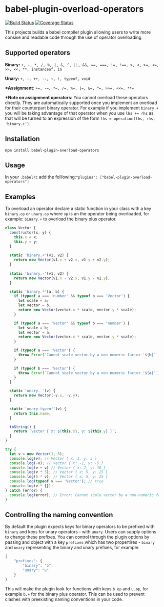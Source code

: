 # babel-plugin-overload-operators

[![Build Status](https://travis-ci.org/dboikliev/babel-plugin-overload-operators.svg?branch=master)](https://travis-ci.org/dboikliev/babel-plugin-overload-operators)
[![Coverage Status](https://coveralls.io/repos/github/dboikliev/babel-plugin-overload-operators/badge.svg?branch=master)](https://coveralls.io/github/dboikliev/babel-plugin-overload-operators?branch=master)

This projects builds a babel compiler plugin allowing users to write more consise and readable code through the use of operator overloading.

## Supported operators

**Binary:**
`+, -, *, /, %, |, &, ^, ||, &&, ==, ===, !=, !==, >, <, >=, <=, >>, <<, **, instanceof, in`

**Unary:**
`+, -, ++, --, ~, !, typeof, void`

**&ast;Assignment:**
`+=, -=, *=, /=, %=, |=, &=, ^=, >>=, <<=, **=`

**&ast;Note on assignment operators**:
You cannot overload these operators directly. They are automatically supported once you implement an overload for their counterpart binary operator. For example if you implement `binary.+` you will be taking advantage of that operator when you use `lhs += rhs` as that will be turned to an expression of the form `lhs = operation(lhs, rhs, 'binary.+')`.

## Installation

`npm install babel-plugin-overload-operators`

## Usage

In your `.babelrc` add the folllowing:`"plugins": ["babel-plugin-overload-operators"]`

## Examples

To overload an operator declare a static function in your class with a key `binary.op` or `unary.op` where `op` is an the operator
being overloaded, for example: `binary.+` to overload the binary plus operator.

```javascript
class Vector {
  constructor(x, y) {
    this.x = x;
    this.y = y;
  }
  
  static 'binary.+'(v1, v2) {
    return new Vector(v1.x + v2.x, v1.y + v2.y);
  }
  
  static 'binary.-'(v1, v2) {
    return new Vector(v1.x - v2.x, v1.y - v2.y);
  }

  static 'binary.*'(a, b) {
    if (typeof a === 'number' && typeof b === 'Vector') {
      let scale = a;
      let vector = b;
      return new Vector(vector.x * scale, vector.y * scale);
    }

    if (typeof a === 'Vector' && typeof b === 'number') {
      let scale = b;
      let vector = a;
      return new Vector(vector.x * scale, vector.y * scale);
    }

    if (typeof a === 'Vector') {
      throw Error(`Cannot scale vector by a non-numeric factor '${b}'`);
    }

    if (typeof b === 'Vector') {
      throw Error(`Cannot scale vector by a non-numeric factor '${a}'`);
    }
  }

  static 'unary.-'(v) {
    return new Vector(-v.x, -v.y);
  }

  static 'unary.typeof'(v) {
    return this.name;
  }

  toString() {
    return `Vector { x: ${this.x}, y: ${this.y} }`;
  }
}

try {
  let v = new Vector(1, 5);
  console.log(v); // Vector { x: 1, y: 5 }
  console.log(-v); // Vector { x: -1, y: -5 }
  console.log(v + v) // Vector { x: 2, y: 10 }
  console.log(v * 5); // Vector { x: 5, y: 25 }
  console.log(5 * v); // Vector { x: 5, y: 25 }
  console.log(typeof v === 'Vector'); // true
  console.log(v * {});
} catch (error) {
  console.log(error); // Error: Cannot scale vector by a non-numeric factor '[object Object]'
}
```

## Controlling the naming convention

By default the plugin expects keys for binary operators to be prefixed with `binary` and keys for unary operators - with `unary`. Users can supply options to change these prefixes. You can control through the plugin options by passing and object with a key `prefixes` which has two propertires - `binary` and `unary` representing the binary and unary prefixes, for example:

```javascript
{
    "prefixes": {
        "binary": "b",
        "unary": "u"
    }
}
```

This will make the plugin look for functions with keys `b.op` and `u.op`, for example `b.+` for the binary plus operator.
This can be used to prevent clashes with preexisting naming conventions in your code.
